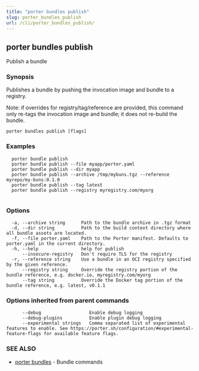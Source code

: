 ```yaml
---
title: "porter bundles publish"
slug: porter_bundles_publish
url: /cli/porter_bundles_publish/
---
```

## porter bundles publish

Publish a bundle

### Synopsis

Publishes a bundle by pushing the invocation image and bundle to a registry.

Note: if overrides for registry/tag/reference are provided, this command only re-tags the invocation image and bundle; it does not re-build the bundle.

```
porter bundles publish [flags]
```

### Examples

```
  porter bundle publish
  porter bundle publish --file myapp/porter.yaml
  porter bundle publish --dir myapp
  porter bundle publish --archive /tmp/mybuns.tgz --reference myrepo/my-buns:0.1.0
  porter bundle publish --tag latest
  porter bundle publish --registry myregistry.com/myorg
		
```

### Options

```
  -a, --archive string      Path to the bundle archive in .tgz format
  -d, --dir string          Path to the build context directory where all bundle assets are located.
  -f, --file porter.yaml    Path to the Porter manifest. Defaults to porter.yaml in the current directory.
  -h, --help                help for publish
      --insecure-registry   Don't require TLS for the registry
  -r, --reference string    Use a bundle in an OCI registry specified by the given reference.
      --registry string     Override the registry portion of the bundle reference, e.g. docker.io, myregistry.com/myorg
      --tag string          Override the Docker tag portion of the bundle reference, e.g. latest, v0.1.1
```

### Options inherited from parent commands

```
      --debug                  Enable debug logging
      --debug-plugins          Enable plugin debug logging
      --experimental strings   Comma separated list of experimental features to enable. See https://porter.sh/configuration/#experimental-feature-flags for available feature flags.
```

### SEE ALSO

* [porter bundles](/cli/porter_bundles/)	 - Bundle commands

